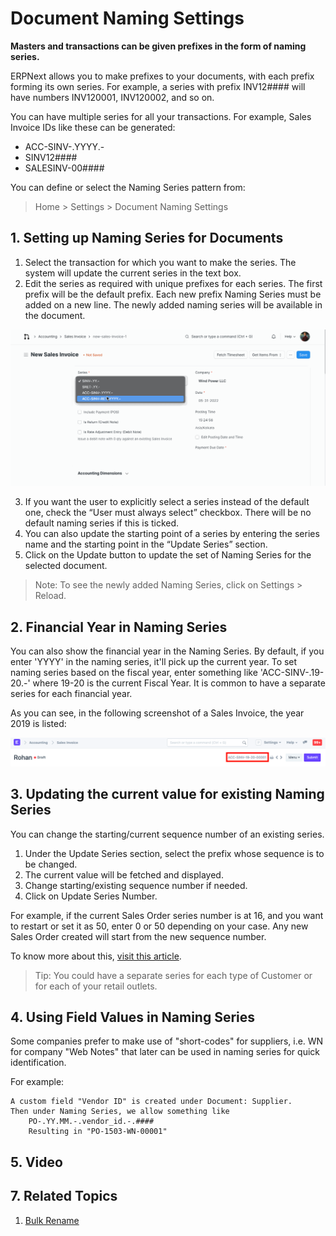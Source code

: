 
# Document Naming Settings


**Masters and transactions can be given prefixes in the form of naming series.**


ERPNext allows you to make prefixes to your documents, with each prefix
forming its own series. For example, a series with prefix INV12#### will have
numbers INV120001, INV120002, and so on.


You can have multiple series for all your transactions. For example, Sales Invoice IDs like these can be generated:


* ACC-SINV-.YYYY.-
* SINV12####
* SALESINV-00####


You can define or select the Naming Series pattern from:



> 
> Home > Settings > Document Naming Settings
> 
> 
> 


## 1. Setting up Naming Series for Documents


1. Select the transaction for which you want to make the series. The system will update the current series in the text box.
2. Edit the series as required with unique prefixes for each series.
The first prefix will be the default prefix. Each new prefix Naming Series must be added on a new line. The newly added naming series will be available in the document.


![document naming settings](/files/document_naming_settings.gif)


3. If you want the user to explicitly select a series instead of the default one, check the “User must always select” checkbox.
There will be no default naming series if this is ticked.
4. You can also update the starting point of a series by entering the series name and the starting point in the “Update Series” section.
5. Click on the Update button to update the set of Naming Series for the selected document.



> 
> Note: To see the newly added Naming Series, click on Settings > Reload.
> 
> 
> 


## 2. Financial Year in Naming Series


You can also show the financial year in the Naming Series. By default, if you enter 'YYYY' in the naming series, it'll pick up the current year. To set naming series based on the fiscal year, enter something like 'ACC-SINV-.19-20.-' where 19-20 is the current Fiscal Year. It is common to have a separate series for each financial year.


As you can see, in the following screenshot of a Sales Invoice, the year 2019 is listed:


![Fiscal year in Naming Series](/files/year-naming-series.png)


## 3. Updating the current value for existing Naming Series


You can change the starting/current sequence number of an existing series.


1. Under the Update Series section, select the prefix whose sequence is to be changed.
2. The current value will be fetched and displayed.
3. Change starting/existing sequence number if needed.
4. Click on Update Series Number.


For example, if the current Sales Order series number is at 16, and you want to restart or set it as 50, enter 0 or 50 depending on your case. Any new Sales Order created will start from the new sequence number.


To know more about this, [visit this article](/docs/en/setting-up/articles/naming-series-current-value).



> 
> Tip: You could have a separate series for each type of Customer or for
>  each of your retail outlets.
> 
> 
> 


## 4. Using Field Values in Naming Series


Some companies prefer to make use of "short-codes" for suppliers, i.e. WN for company "Web Notes" that later can be used in naming series for quick identification.


For example:



```
A custom field "Vendor ID" is created under Document: Supplier.
Then under Naming Series, we allow something like
    PO-.YY.MM.-.vendor_id.-.####
    Resulting in "PO-1503-WN-00001"

```

## 5. Video








## 7. Related Topics


1. [Bulk Rename](/docs/en/setting-up/settings/bulk-rename)


